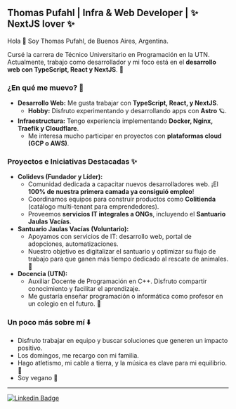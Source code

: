 ## Thomas Pufahl | Infra & Web Developer | ✨ NextJS lover ✨

Hola 👋 Soy Thomas Pufahl, de Buenos Aires, Argentina.

Cursé la carrera de Técnico Universitario en Programación en la UTN. 
Actualmente, trabajo como desarrollador y mi foco está en el **desarrollo web con TypeScript, React y NextJS**. 🥝

### ¿En qué me muevo? 🧐

* **Desarrollo Web:** Me gusta trabajar con **TypeScript, React, y NextJS**.
    * **Hobby:** Disfruto experimentando y desarrollando apps con **Astro** 🪐.
* **Infraestructura:** Tengo experiencia implementando **Docker, Nginx, Traefik y Cloudflare**.
    * Me interesa mucho participar en proyectos con **plataformas cloud (GCP o AWS)**.

### Proyectos e Iniciativas Destacadas ✨

* **Colidevs (Fundador y Líder):**
    * Comunidad dedicada a capacitar nuevos desarrolladores web. ¡El **100% de nuestra primera camada ya consiguió empleo**!
    * Coordinamos equipos para construir productos como **Colitienda** (catálogo multi-tenant para emprendedores).
    * Proveemos **servicios IT integrales a ONGs**, incluyendo el **Santuario Jaulas Vacías**.
* **Santuario Jaulas Vacías (Voluntario):**
    * Apoyamos con servicios de IT: desarrollo web, portal de adopciones, automatizaciones.
    * Nuestro objetivo es digitalizar el santuario y optimizar su flujo de trabajo para que ganen más tiempo dedicado al rescate de animales. 🍋
* **Docencia (UTN):**
    * Auxiliar Docente de Programación en C++. Disfruto compartir conocimiento y facilitar el aprendizaje.
    * Me gustaría enseñar programación o informática como profesor en un colegio en el futuro. 🍎

### Un poco más sobre mí ⬇️

* Disfruto trabajar en equipo y buscar soluciones que generen un impacto positivo.
* Los domingos, me recargo con mi familia.
* Hago atletismo, mi cable a tierra, y la música es clave para mi equilibrio. 💚
* Soy vegano 🥦

---

[![Linkedin Badge](https://img.shields.io/badge/-thomaspufahl-0e76a8?style=flat&labelColor=0e76a8&logo=linkedin&logoColor=white)](https://www.linkedin.com/in/thomaspufahl/)
